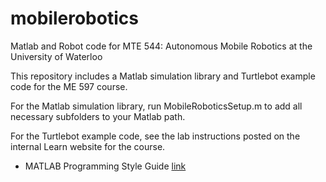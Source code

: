 # mobilerobotics
Matlab and Robot code for MTE 544: Autonomous Mobile Robotics at the University of Waterloo

This repository includes a Matlab simulation library and Turtlebot example code for the ME 597 course.

For the Matlab simulation library, run MobileRoboticsSetup.m to add all necessary subfolders to your Matlab path.

For the Turtlebot example code, see the lab instructions posted on the internal Learn website for the course.


* MATLAB Programming Style Guide [link](https://sites.google.com/site/matlabstyleguidelines/home)
